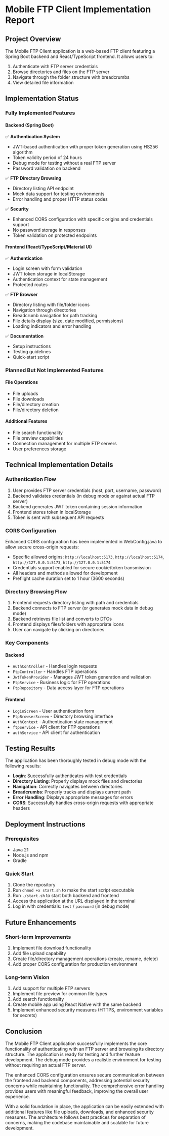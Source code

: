 # Mobile FTP Client Implementation Report

## Project Overview

The Mobile FTP Client application is a web-based FTP client featuring a Spring Boot backend and React/TypeScript frontend. It allows users to:

1. Authenticate with FTP server credentials
2. Browse directories and files on the FTP server
3. Navigate through the folder structure with breadcrumbs
4. View detailed file information

## Implementation Status

### Fully Implemented Features

#### Backend (Spring Boot)

✅ **Authentication System**

- JWT-based authentication with proper token generation using HS256 algorithm
- Token validity period of 24 hours
- Debug mode for testing without a real FTP server
- Password validation on backend

✅ **FTP Directory Browsing**

- Directory listing API endpoint
- Mock data support for testing environments
- Error handling and proper HTTP status codes

✅ **Security**

- Enhanced CORS configuration with specific origins and credentials support
- No password storage in responses
- Token validation on protected endpoints

#### Frontend (React/TypeScript/Material UI)

✅ **Authentication**

- Login screen with form validation
- JWT token storage in localStorage
- Authentication context for state management
- Protected routes

✅ **FTP Browser**

- Directory listing with file/folder icons
- Navigation through directories
- Breadcrumb navigation for path tracking
- File details display (size, date modified, permissions)
- Loading indicators and error handling

✅ **Documentation**

- Setup instructions
- Testing guidelines
- Quick-start script

### Planned But Not Implemented Features

#### File Operations

- File uploads
- File downloads
- File/directory creation
- File/directory deletion

#### Additional Features

- File search functionality
- File preview capabilities
- Connection management for multiple FTP servers
- User preferences storage

## Technical Implementation Details

### Authentication Flow

1. User provides FTP server credentials (host, port, username, password)
2. Backend validates credentials (in debug mode or against actual FTP server)
3. Backend generates JWT token containing session information
4. Frontend stores token in localStorage
5. Token is sent with subsequent API requests

### CORS Configuration

Enhanced CORS configuration has been implemented in WebConfig.java to allow secure cross-origin requests:

- Specific allowed origins: `http://localhost:5173`, `http://localhost:5174`, `http://127.0.0.1:5173`, `http://127.0.0.1:5174`
- Credentials support enabled for secure cookie/token transmission
- All headers and methods allowed for development
- Preflight cache duration set to 1 hour (3600 seconds)

### Directory Browsing Flow

1. Frontend requests directory listing with path and credentials
2. Backend connects to FTP server (or generates mock data in debug mode)
3. Backend retrieves file list and converts to DTOs
4. Frontend displays files/folders with appropriate icons
5. User can navigate by clicking on directories

### Key Components

#### Backend

- `AuthController` - Handles login requests
- `FtpController` - Handles FTP operations
- `JwtTokenProvider` - Manages JWT token generation and validation
- `FtpService` - Business logic for FTP operations
- `FtpRepository` - Data access layer for FTP operations

#### Frontend

- `LoginScreen` - User authentication form
- `FtpBrowserScreen` - Directory browsing interface
- `AuthContext` - Authentication state management
- `ftpService` - API client for FTP operations
- `authService` - API client for authentication

## Testing Results

The application has been thoroughly tested in debug mode with the following results:

- **Login**: Successfully authenticates with test credentials
- **Directory Listing**: Properly displays mock files and directories
- **Navigation**: Correctly navigates between directories
- **Breadcrumbs**: Properly tracks and displays current path
- **Error Handling**: Displays appropriate messages for errors
- **CORS**: Successfully handles cross-origin requests with appropriate headers

## Deployment Instructions

### Prerequisites

- Java 21
- Node.js and npm
- Gradle

### Quick Start

1. Clone the repository
2. Run `chmod +x start.sh` to make the start script executable
3. Run `./start.sh` to start both backend and frontend
4. Access the application at the URL displayed in the terminal
5. Log in with credentials: `test` / `password` (in debug mode)

## Future Enhancements

### Short-term Improvements

1. Implement file download functionality
2. Add file upload capability
3. Create file/directory management operations (create, rename, delete)
4. Add proper CORS configuration for production environment

### Long-term Vision

1. Add support for multiple FTP servers
2. Implement file preview for common file types
3. Add search functionality
4. Create mobile app using React Native with the same backend
5. Implement enhanced security measures (HTTPS, environment variables for secrets)

## Conclusion

The Mobile FTP Client application successfully implements the core functionality of authenticating with an FTP server and browsing its directory structure. The application is ready for testing and further feature development. The debug mode provides a realistic environment for testing without requiring an actual FTP server.

The enhanced CORS configuration ensures secure communication between the frontend and backend components, addressing potential security concerns while maintaining functionality. The comprehensive error handling provides users with meaningful feedback, improving the overall user experience.

With a solid foundation in place, the application can be easily extended with additional features like file uploads, downloads, and enhanced security measures. The architecture follows best practices for separation of concerns, making the codebase maintainable and scalable for future development.
